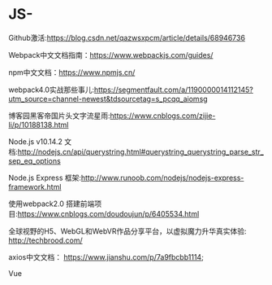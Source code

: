 # JS-

Github激活:https://blog.csdn.net/qazwsxpcm/article/details/68946736

Webpack中文文档指南：https://www.webpackjs.com/guides/

npm中文文档：https://www.npmjs.cn/

webpack4.0实战那些事儿:https://segmentfault.com/a/1190000014112145?utm_source=channel-newest&tdsourcetag=s_pcqq_aiomsg

博客园黑客帝国片头文字流星雨:https://www.cnblogs.com/zijie-li/p/10188138.html

Node.js v10.14.2 文档:http://nodejs.cn/api/querystring.html#querystring_querystring_parse_str_sep_eq_options

Node.js Express 框架:http://www.runoob.com/nodejs/nodejs-express-framework.html

使用webpack2.0 搭建前端项目:https://www.cnblogs.com/doudoujun/p/6405534.html

全球视野的H5、WebGL和WebVR作品分享平台，以虚拟魔力升华真实体验: http://techbrood.com/

axios中文文档： https://www.jianshu.com/p/7a9fbcbb1114;

Vue <script>引入地址：https://cdn.jsdelivr.net/npm/vue@2.5.21/dist/vue.js

Vue API:  https://cn.vuejs.org/v2/api/index.html#props

ve-charts:  https://vueblocks.github.io/ve-charts/#/base-options

Element-logo(vue组件)： http://element-cn.eleme.io/#/zh-CN

Vue Router： https://router.vuejs.org/zh/installation.html

Vue CLI 3： https://cli.vuejs.org/zh/guide/

Vuex：https://vuex.vuejs.org/zh/guide/

hexo： https://hexo.io/zh-cn/docs/setup

VueJS中学习使用Vuex详解:  https://segmentfault.com/a/1190000015782272

stylus中文版参考文档之插值(Interpolation):  https://www.zhangxinxu.com/jq/stylus/interpolation.php

kos:  https://koa.bootcss.com/

廖雪峰的官方网站---koa入门
: https://www.liaoxuefeng.com/wiki/001434446689867b27157e896e74d51a89c25cc8b43bdb3000/001471087582981d6c0ea265bf241b59a04fa6f61d767f6000

官方文档  https://reacttraining.com/react-router/web/example/basic
